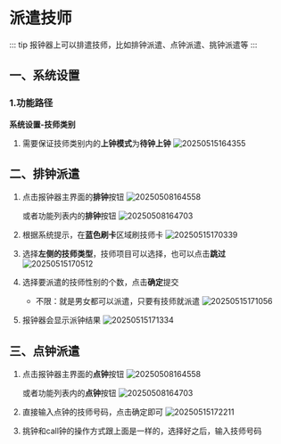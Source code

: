 # 派遣技师
::: tip
报钟器上可以排遣技师，比如排钟派遣、点钟派遣、挑钟派遣等
:::
## 一、系统设置
### 1.功能路径
**系统设置-技师类别**

1. 需要保证技师类别内的**上钟模式**为**待钟上钟**
   ![20250515164355](https://wiki-cdsoft.oss-cn-hangzhou.aliyuncs.com/20250515164355.png)

## 二、排钟派遣
1. 点击报钟器主界面的**排钟**按钮
![20250508164558](https://wiki-cdsoft.oss-cn-hangzhou.aliyuncs.com/20250508164558.png)


   或者功能列表内的**排钟**按钮
![20250508164703](https://wiki-cdsoft.oss-cn-hangzhou.aliyuncs.com/20250508164703.png)
2. 根据系统提示，在**蓝色刷卡**区域刷技师卡
   ![20250515170339](https://wiki-cdsoft.oss-cn-hangzhou.aliyuncs.com/20250515170339.png)

3. 选择**左侧的技师类型**，技师项目可以选择，也可以点击**跳过**
   ![20250515170512](https://wiki-cdsoft.oss-cn-hangzhou.aliyuncs.com/20250515170512.png)
   
4. 选择要派遣的技师性别的个数，点击**确定**提交
   + 不限：就是男女都可以派遣，只要有技师就派遣
   ![20250515171056](https://wiki-cdsoft.oss-cn-hangzhou.aliyuncs.com/20250515171056.png)

5. 报钟器会显示派钟结果
   ![20250515171334](https://wiki-cdsoft.oss-cn-hangzhou.aliyuncs.com/20250515171334.png)


## 三、点钟派遣

1. 点击报钟器主界面的**点钟**按钮
![20250508164558](https://wiki-cdsoft.oss-cn-hangzhou.aliyuncs.com/20250508164558.png)


   或者功能列表内的**点钟**按钮
![20250508164703](https://wiki-cdsoft.oss-cn-hangzhou.aliyuncs.com/20250508164703.png)


2. 直接输入点钟的技师号码，点击确定即可
   ![20250515172211](https://wiki-cdsoft.oss-cn-hangzhou.aliyuncs.com/20250515172211.png)

3. 挑钟和call钟的操作方式跟上面是一样的，选择好之后，输入技师号码